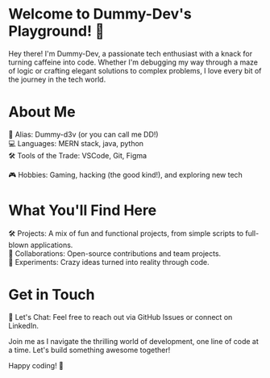 # Welcome to Dummy-Dev's Playground! 🎉

Hey there! I'm Dummy-Dev, a passionate tech enthusiast with a knack for turning caffeine into code. Whether I'm debugging my way through a maze of logic or crafting elegant solutions to complex problems, I love every bit of the journey in the tech world.

# About Me

👾 Alias: Dummy-d3v (or you can call me DD!)  
💻 Languages: MERN stack, java, python  
🛠 Tools of the Trade: VSCode, Git, Figma  
<!--🌱 Currently Learning: Machine Learning, Rust-->  
🎮 Hobbies: Gaming, hacking (the good kind!), and exploring new tech

# What You'll Find Here

🛠️ Projects: A mix of fun and functional projects, from simple scripts to full-blown applications.  
🤝 Collaborations: Open-source contributions and team projects.  
🧪 Experiments: Crazy ideas turned into reality through code.

# Get in Touch

💬 Let's Chat: Feel free to reach out via GitHub Issues or connect on LinkedIn.

Join me as I navigate the thrilling world of development, one line of code at a time. Let's build something awesome together!

Happy coding! 🚀

